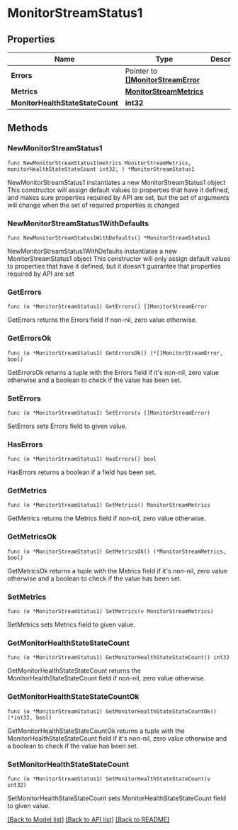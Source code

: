 # MonitorStreamStatus1

## Properties

Name | Type | Description | Notes
------------ | ------------- | ------------- | -------------
**Errors** | Pointer to [**[]MonitorStreamError**](MonitorStreamError.md) |  | [optional] 
**Metrics** | [**MonitorStreamMetrics**](MonitorStreamMetrics.md) |  | 
**MonitorHealthStateStateCount** | **int32** |  | 

## Methods

### NewMonitorStreamStatus1

`func NewMonitorStreamStatus1(metrics MonitorStreamMetrics, monitorHealthStateStateCount int32, ) *MonitorStreamStatus1`

NewMonitorStreamStatus1 instantiates a new MonitorStreamStatus1 object
This constructor will assign default values to properties that have it defined,
and makes sure properties required by API are set, but the set of arguments
will change when the set of required properties is changed

### NewMonitorStreamStatus1WithDefaults

`func NewMonitorStreamStatus1WithDefaults() *MonitorStreamStatus1`

NewMonitorStreamStatus1WithDefaults instantiates a new MonitorStreamStatus1 object
This constructor will only assign default values to properties that have it defined,
but it doesn't guarantee that properties required by API are set

### GetErrors

`func (o *MonitorStreamStatus1) GetErrors() []MonitorStreamError`

GetErrors returns the Errors field if non-nil, zero value otherwise.

### GetErrorsOk

`func (o *MonitorStreamStatus1) GetErrorsOk() (*[]MonitorStreamError, bool)`

GetErrorsOk returns a tuple with the Errors field if it's non-nil, zero value otherwise
and a boolean to check if the value has been set.

### SetErrors

`func (o *MonitorStreamStatus1) SetErrors(v []MonitorStreamError)`

SetErrors sets Errors field to given value.

### HasErrors

`func (o *MonitorStreamStatus1) HasErrors() bool`

HasErrors returns a boolean if a field has been set.

### GetMetrics

`func (o *MonitorStreamStatus1) GetMetrics() MonitorStreamMetrics`

GetMetrics returns the Metrics field if non-nil, zero value otherwise.

### GetMetricsOk

`func (o *MonitorStreamStatus1) GetMetricsOk() (*MonitorStreamMetrics, bool)`

GetMetricsOk returns a tuple with the Metrics field if it's non-nil, zero value otherwise
and a boolean to check if the value has been set.

### SetMetrics

`func (o *MonitorStreamStatus1) SetMetrics(v MonitorStreamMetrics)`

SetMetrics sets Metrics field to given value.


### GetMonitorHealthStateStateCount

`func (o *MonitorStreamStatus1) GetMonitorHealthStateStateCount() int32`

GetMonitorHealthStateStateCount returns the MonitorHealthStateStateCount field if non-nil, zero value otherwise.

### GetMonitorHealthStateStateCountOk

`func (o *MonitorStreamStatus1) GetMonitorHealthStateStateCountOk() (*int32, bool)`

GetMonitorHealthStateStateCountOk returns a tuple with the MonitorHealthStateStateCount field if it's non-nil, zero value otherwise
and a boolean to check if the value has been set.

### SetMonitorHealthStateStateCount

`func (o *MonitorStreamStatus1) SetMonitorHealthStateStateCount(v int32)`

SetMonitorHealthStateStateCount sets MonitorHealthStateStateCount field to given value.



[[Back to Model list]](../README.md#documentation-for-models) [[Back to API list]](../README.md#documentation-for-api-endpoints) [[Back to README]](../README.md)


